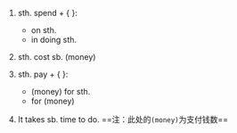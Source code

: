 1. sth. spend + { }:
	- on sth.
	- in doing sth.
  
  2. sth. cost sb. (money)
  3. sth. pay + { }:
	  - (money) for sth.
	  - for (money)
4. It takes sb. time to do.
==注：此处的`(money)`为支付钱数==